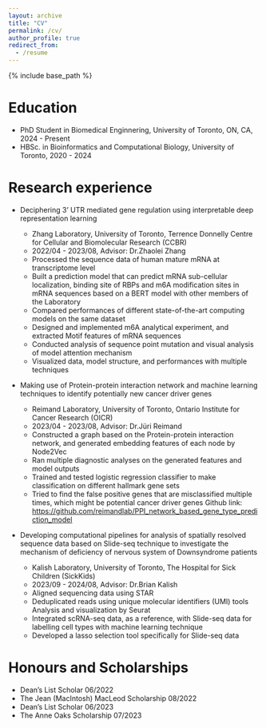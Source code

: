 ```yaml
---
layout: archive
title: "CV"
permalink: /cv/
author_profile: true
redirect_from:
  - /resume
---
```


{% include base_path %}

Education
======
* PhD Student in Biomedical Enginnering, University of Toronto, ON, CA, 2024 - Present
* HBSc. in Bioinformatics and Computational Biology, University of Toronto, 2020 - 2024

Research experience
======
* Deciphering 3’ UTR mediated gene regulation using interpretable deep representation learning
  * Zhang Laboratory, University of Toronto, Terrence Donnelly Centre for Cellular and Biomolecular Research (CCBR)
  * 2022/04 - 2023/08, Advisor: Dr.Zhaolei Zhang
  * Processed the sequence data of human mature mRNA at transcriptome level
  * Built a prediction model that can predict mRNA sub-cellular localization, binding site of RBPs and m6A modification sites in mRNA sequences based on a BERT model with other members of the Laboratory
  * Compared performances of different state-of-the-art computing models on the same dataset
  * Designed and implemented m6A analytical experiment, and extracted Motif features of mRNA sequences
  * Conducted analysis of sequence point mutation and visual analysis of model attention mechanism
  * Visualized data, model structure, and performances with multiple techniques

* Making use of Protein-protein interaction network and machine learning techniques to identify potentially new cancer driver genes
  * Reimand Laboratory, University of Toronto, Ontario Institute for Cancer Research (OICR) 
  * 2023/04 - 2023/08, Advisor: Dr.Jüri Reimand
  * Constructed a graph based on the Protein-protein interaction network, and generated embedding features of each node by Node2Vec
  * Ran multiple diagnostic analyses on the generated features and model outputs
  * Trained and tested logistic regression classifier to make classification on different hallmark gene sets
  * Tried to find the false positive genes that are misclassified multiple times, which might be potential cancer driver genes Github link: https://github.com/reimandlab/PPI_network_based_gene_type_prediction_model

* Developing computational pipelines for analysis of spatially resolved sequence data based on Slide-seq technique to investigate the mechanism of deficiency of nervous system of Downsyndrome patients
  * Kalish Laboratory, University of Toronto, The Hospital for Sick Children (SickKids)
  * 2023/09 - 2024/08, Advisor: Dr.Brian Kalish
  * Aligned sequencing data using STAR
  * Deduplicated reads using unique molecular identifiers (UMI) tools Analysis and visualization by Seurat
  * Integrated scRNA-seq data, as a reference, with Slide-seq data for labelling cell types with machine learning technique
  * Developed a lasso selection tool specifically for Slide-seq data

Honours and Scholarships
======
* Dean’s List Scholar 06/2022   
* The Jean (MacIntosh) MacLeod Scholarship 08/2022
* Dean’s List Scholar 06/2023
* The Anne Oaks Scholarship 07/2023
